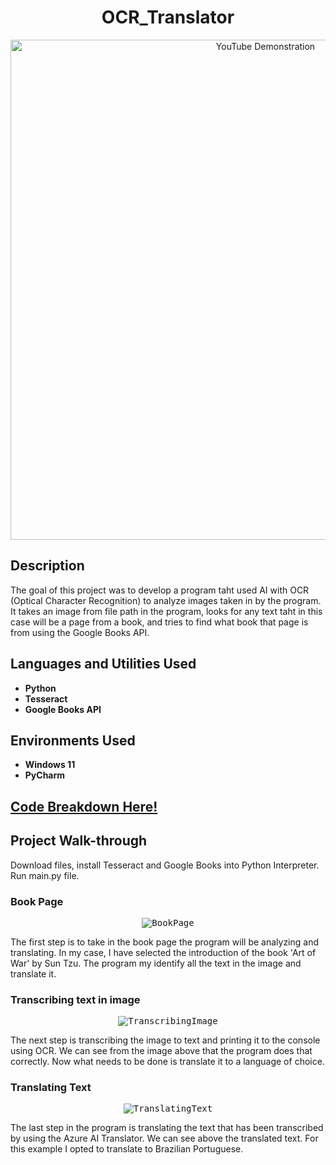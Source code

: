 
<h1 align="center">OCR_Translator</h1>

<p align="center">
  <a href="https://www.youtube.com/watch?v=h8sp7vFeV7c"><img src="https://i.imgur.com/gZxakIi.png" alt="YouTube Demonstration" width="800"></a>
</p>

<h2>Description</h2>

<p>The goal of this project was to develop a program taht used AI with OCR (Optical Character Recognition) to analyze images taken in by the program. It takes an image from file path in the program, looks for any text taht in this case will be a page from a book, and tries to find what book that page is from using the Google Books API.</p>

<h2>Languages and Utilities Used</h2>

<ul>
  <li><b>Python</b></li>
  <li><b>Tesseract</b></li>
  <li><b>Google Books API</b></li>
</ul>

<h2>Environments Used</h2>

<ul>
  <li><b>Windows 11</b></li>
  <li><b>PyCharm</b></li>
</ul>

<h2>
<a href="https://github.com/pedromussi1/OCRbookFinder/blob/main/READCODE.md">Code Breakdown Here!</a>
</h2>

<h2>Project Walk-through</h2>

<p>Download files, install Tesseract and Google Books into Python Interpreter. Run main.py file.</p>

<h3>Book Page</h3>

<p align="center">
  <kbd><img src="https://i.imgur.com/jDDXD9P.jpeg" alt="BookPage"></kbd>
</p>

<p>The first step is to take in the book page the program will be analyzing and translating. In my case, I have selected the introduction of the book 'Art of War' by Sun Tzu. The program my identify all the text in the image and translate it.</p>

<h3>Transcribing text in image</h3>

<p align="center">
  <kbd><img src="https://i.imgur.com/8htNEXy.png" alt="TranscribingImage"></kbd>
</p>

<p>The next step is transcribing the image to text and printing it to the console using OCR. We can see from the image above that the program does that correctly. Now what needs to be done is translate it to a language of choice.</p>

<h3>Translating Text</h3>

<p align="center">
  <kbd><img src="https://i.imgur.com/U1XvLjI.png" alt="TranslatingText"></kbd>
</p>

<p>The last step in the program is translating the text that has been transcribed by using the Azure AI Translator. We can see above the translated text. For this example I opted to translate to Brazilian Portuguese.</p>

